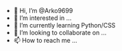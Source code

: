 - 👋 Hi, I’m @Arko9699
- 👀 I’m interested in ...
- 🌱 I’m currently learning Python/CSS
- 💞️ I’m looking to collaborate on ...
- 📫 How to reach me ...

<!---
Arko9699/Arko9699 is a ✨ special ✨ repository because its `README.md` (this file) appears on your GitHub profile.
You can click the Preview link to take a look at your changes.
--->
